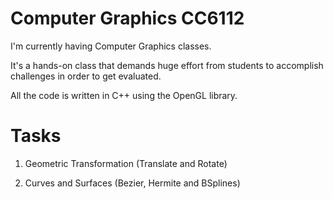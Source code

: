 # Computer Graphics CC6112

I'm currently having Computer Graphics classes. 

It's a hands-on class that demands huge effort from students to accomplish challenges in order to get evaluated.

All the code is written in C++ using the OpenGL library.

# Tasks

1. Geometric Transformation (Translate and Rotate)

2. Curves and Surfaces (Bezier, Hermite and BSplines)
